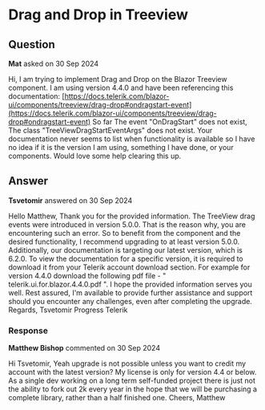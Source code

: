 # Drag and Drop in Treeview

## Question

**Mat** asked on 30 Sep 2024

Hi, I am trying to implement Drag and Drop on the Blazor Treeview component. I am using version 4.4.0 and have been referencing this documentation: [https://docs.telerik.com/blazor-ui/components/treeview/drag-drop#ondragstart-event](https://docs.telerik.com/blazor-ui/components/treeview/drag-drop#ondragstart-event) So far The event "OnDragStart" does not exist, The class "TreeViewDragStartEventArgs" does not exist. Your documentation never seems to list when functionality is available so I have no idea if it is the version I am using, something I have done, or your components. Would love some help clearing this up.

## Answer

**Tsvetomir** answered on 30 Sep 2024

Hello Matthew, Thank you for the provided information. The TreeView drag events were introduced in version 5.0.0. That is the reason why, you are encountering such an error. So to benefit from the component and the desired functionality, I recommend upgrading to at least version 5.0.0. Additionally, our documentation is targeting our latest version, which is 6.2.0. To view the documentation for a specific version, it is required to download it from your Telerik account download section. For example for version 4.4.0 download the following pdf file - " telerik.ui.for.blazor.4.4.0.pdf ". I hope the provided information serves you well. Rest assured, I'm available to provide further assistance and support should you encounter any challenges, even after completing the upgrade. Regards, Tsvetomir Progress Telerik

### Response

**Matthew Bishop** commented on 30 Sep 2024

Hi Tsvetomir, Yeah upgrade is not possible unless you want to credit my account with the latest version? My license is only for version 4.4 or below. As a single dev working on a long term self-funded project there is just not the ability to fork out 2k every year in the hope that we will be purchasing a complete library, rather than a half finished one. Cheers, Matthew
